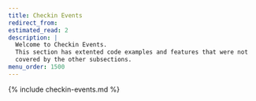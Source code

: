 ```yaml
---
title: Checkin Events
redirect_from:
estimated_read: 2
description: |
  Welcome to Checkin Events.
  This section has extented code examples and features that were not
  covered by the other subsections.
menu_order: 1500
---
```


{% include checkin-events.md %}
